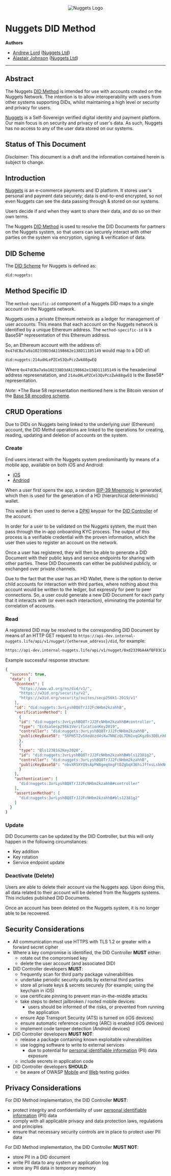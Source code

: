 <p align="center">
  <img src="https://nuggets-public-assets.s3.eu-west-1.amazonaws.com/nuggets-horizontal.png" alt="Nuggets Logo"/>
</p>

# Nuggets DID Method

**Authors**
  - [Andrew Lord](https://github.com/amlord) ([Nuggets Ltd](https://nuggets.life/))
  - [Alastair Johnson](https://github.com/Alastairij) ([Nuggets Ltd](https://nuggets.life/))

---

## Abstract

The Nuggets [DID Method](https://w3c.github.io/did-core/#methods) is intended for use with accounts created on the Nuggets Network. The intention is to allow interoperability with users from other systems supporting DIDs, whilst maintaining a high level or security and privacy for users.

[Nuggets](https://nuggets.life/) is a Self-Sovereign verified digital identity and payment platform. Our main focus is on security and privacy of user's data. As such, Nuggets has no access to any of the user data stored on our systems.

## Status of This Document

*Disclaimer*: This document is a draft and the information contained herein is subject to change.

## Introduction

[Nuggets](https://nuggets.life/) is an e-commerce payments and ID platform. It stores user's personal and payment data securely; data is end-to-end encrypted, so not even Nuggets can see the data passing through & stored on our systems.

Users decide if and when they want to share their data, and do so on their own terms.

The Nuggets [DID Method](https://w3c.github.io/did-core/#methods) is used to resolve the DID Documents for partners on the Nuggets system, so that users can securely interact with other parties on the system via encryption, signing & verification of data.

## DID Scheme

The [DID Scheme](https://w3c.github.io/did-core/#dfn-did-schemes) for Nuggets is defined as:
```sh
did:nuggets:
```

## Method Specific ID
The `method-specific-id` component of a Nuggets DID maps to a single account on the Nuggets network.

Nuggets uses a private Ethereum network as a ledger for management of user accounts. This means that each account on the Nuggets network is identified by a unique Ethereum address. The `method-specific-id` is a Base58* representation of this Ethereum address.

So, an Ethereum account with the address of: `0x47dCBa7a9a102338D3dA1198662e138D11185149` would map to a DID of:

```sh
did:nuggets:214udHLePZCeS3QvPczZwk88gwEQ
```

Where `0x47dCBa7a9a102338D3dA1198662e138D11185149` is the hexadecimal address represenatation, and `214udHLePZCeS3QvPczZwk88gwEQ` is the Base58* representation.

*Note*: *The Base 58 representation mentioned here is the Bitcoin version of the [Base 58 encoding scheme](https://tools.ietf.org/id/draft-msporny-base58-01.html).

## CRUD Operations

Due to DIDs on Nuggets being linked to the underlying user (Ethereum) account, the DID Methd operations are linked to the operations for creating, reading, updating and deletion of accounts on the system.

### Create
End users interact with the Nuggets system predominantly by means of a mobile app, available on both iOS and Android:

- [iOS](https://apps.apple.com/gb/app/nuggets-pay-id/id1216139887)
- [Andriod](https://play.google.com/store/apps/details?id=life.nuggets.app)

When a user first opens the app, a random [BIP-39 Mnemonic](https://github.com/bitcoin/bips/blob/master/bip-0039.mediawiki) is generated, which then is used for the generation of a HD (hierarchical deterministic) wallet.

This wallet is then used to derive a [DPKI](https://hackernoon.com/decentralized-public-key-infrastructure-dpki-what-is-it-and-why-does-it-matter-babee9d88579) keypair for the [DID Controller](https://w3c.github.io/did-core/#dfn-did-controllers) of the account.

In order for a user to be validated on the Nuggets system, the must then pass through the in-app onboarding KYC process. The output of this process is a verifiable credential with the proven information, which the user then uses to register an account on the network.

Once a user has registered, they will then be able to generate a DID Document with their  public keys and service endpoints for sharing with other parties. These DID Documents can either be published publicly, or exchanged over private channels.

Due to the fact that the user has an HD Wallet, there is the option to derive child accounts for interaction with third parties, where nothing about this account would be written to the ledger, but expressly for peer to peer connections. So, a user could generate a new DID Document for each party that it interacts with (or even each interaction), eliminating the potential for correlation of accounts.

### Read

A registered DID may be resolved to the corresponding DID Document by means of an HTTP GET request to `https://api-dev.internal-nuggets.life/api/v1/nugget/{ethereum_address}/did`, for example:
```sh
https://api-dev.internal-nuggets.life/api/v1/nugget/0xd2339bA4AfBF83C1A4a7F682AE962446b7DA8292/did
```

Example successful response structure:
```json
{
  "success": true,
  "data": {
    "@context": [
      "https://www.w3.org/ns/did/v1/",
      "https://w3id.org/security/v2",
      "https://w3id.org/security/suites/secp256k1-2019/v1"
    ],
    "id": "did:nuggets:3vrLyshBQ8TrJJ2FcNHbm2kzahhB",
    "verificationMethod": [
      {
      "id": "did:nuggets:3vrLyshBQ8TrJJ2FcNHbm2kzahhB#controller",
      "type": "EcdsaSecp256k1VerificationKey2019",
      "controller": "did:nuggets:3vrLyshBQ8TrJJ2FcNHbm2kzahhB",
      "publicKeyBase58": "5XPH5TZv5XeUUzd4sXw7NNCzQL7DN1vqGKgzBs3DBLnhBGTNxRaYtaeVpTJYnaunrsoGyZh95CiYq9rr3zFCkD9F"
      },
      {
      "type": "Bls12381G2Key2020",
      "id": "did:nuggets:3vrLyshBQ8TrJJ2FcNHbm2kzahhB#bls12381g2",
      "controller": "did:nuggets:3vrLyshBQ8TrJJ2FcNHbm2kzahhB",
      "publicKeyBase58": "nbvXR5XYQ9sApPWAgeqXngFtDZgbqX36hiJffnsLsbkNmkSoj1i6RMb1CbgR9Cx9mGD7MG7whnR3ymj5A9GA2xzqEUuYoXNGKGVqTGmVWdNQ6bvA9oLg9m6efh9Hc6fBZsi"
      }
    ],
    "authentication": [
      "did:nuggets:3vrLyshBQ8TrJJ2FcNHbm2kzahhB#controller"
    ],
    "assertionMethod": [
      "did:nuggets:3vrLyshBQ8TrJJ2FcNHbm2kzahhB#bls12381g2"
    ]
  }
}
```

### Update
DID Documents can be updated by the DID Controller, but this will only happen in the following circumstances:

- Key addition
- Key rotation
- Service endpoint update

### Deactivate (Delete)
Users are able to delete their account via the Nuggets app. Upon doing this, all data related to their account will be deleted from the Nuggets systems. This includes published DID Documents.

Once an account has been deleted on the Nuggets system, it is no longer able to be recovered.

## Security Considerations

- All communication must use HTTPS with TLS 1.2 or greater with a forward secret cipher
- Where a key compromise is identified, the DID Controller **MUST** either:
    - rotate out the compromised key
    - delete the user account (and associated DID)
- DID Controller developers **MUST**:
    - frequently scan for third party package vulnerabilities
    - undertake periodic security audits by external third parties
    - store all private keys & secrets securely (for example; using the keychain in iOS)
    - use certificate pinning to prevent man-in-the-middle attacks
    - take steps to detect jailbroken / rooted mobile devices:
      - users should be informed of the risks, or prevented from running the application
    - ensure App Transport Security (ATS) is turned on (iOS devices)
    - ensure automatic reference counting (ARC) is enabled (iOS devices)
    - implement code tamper detection (Android devices)
- DID Controller developers **MUST NOT**:
    - release a package containing known exploitable vulnerabilities
    - use logging software to write to external services 
      - due to potential for [personal identifiable information](https://gdpr.eu/eu-gdpr-personal-data/) (PII) data exposure
    - include secrets in application code
- DID Controller developers **SHOULD**:
  - be aware of OWASP [Mobile](https://github.com/OWASP/owasp-mstg/tree/master/Checklists) and [Web](https://github.com/OWASP/wstg) testing guides

## Privacy Considerations

For DID Method implementation, the DID Controller **MUST**:
- protect integrity and confidentiality of user [personal identifiable information](https://gdpr.eu/eu-gdpr-personal-data/) (PII) data
- comply with all applicable privacy and data protection laws, regulations and principles
- ensure that necessary security controls are in place to protect user PII data

For DID Method implementation, the DID Controller **MUST NOT**:
- store PII in a DID document
- write PII data to any system or application log
- store any PII data in temporary memory
